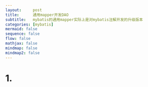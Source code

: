 ```yaml
---
layout:     post
title:      通用mapper开发DAO
subtitle:   mybatis的通用mapper实际上是对mybatis注解开发的升级版本
categories: [mybatis]
mermaid: false
sequence: false
flow: false
mathjax: false
mindmap: false
mindmap2: false
---
```


# 1. 